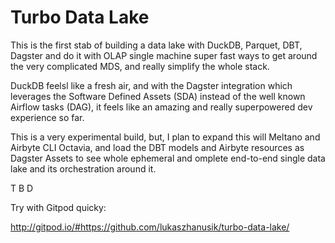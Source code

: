# Turbo Data Lake 


This is the first stab of building a data lake with DuckDB, Parquet, DBT, Dagster and do it with OLAP single machine super fast ways to get around the very complicated MDS, and really simplify the whole stack. 

DuckDB feelsl like a fresh air, and with the Dagster integration which leverages the Software Defined Assets (SDA) instead of the well known Airflow tasks (DAG), it feels like an amazing and really superpowered dev experience so far. 

This is a very experimental build, but, I plan to expand this will Meltano and Airbyte CLI Octavia, and load the DBT models and Airbyte resources as Dagster Assets to see whole ephemeral and omplete end-to-end single data lake and its orchestration around it. 




T B D 



Try with Gitpod quicky:


http://gitpod.io/#https://github.com/lukaszhanusik/turbo-data-lake/
